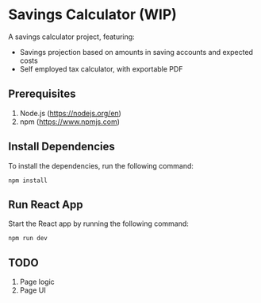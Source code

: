 # Savings Calculator (WIP)
A savings calculator project, featuring:
- Savings projection based on amounts in saving accounts and expected costs
- Self employed tax calculator, with exportable PDF

## Prerequisites
1. Node.js (https://nodejs.org/en)
2. npm (https://www.npmjs.com)

## Install Dependencies
To install the dependencies, run the following command:

```
npm install
```

## Run React App

Start the React app by running the following command:

```
npm run dev
```

## TODO
1. Page logic
2. Page UI

